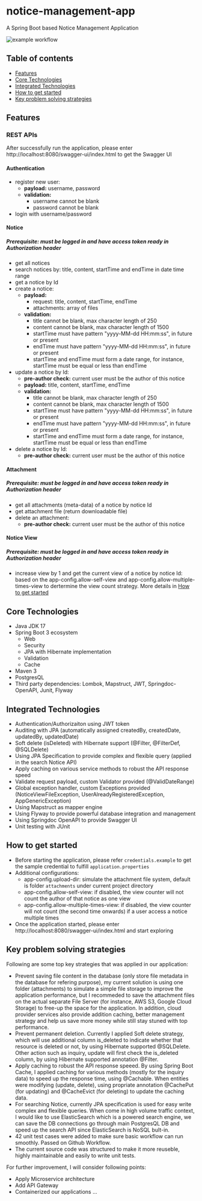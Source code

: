 # notice-management-app
A Spring Boot based Notice Management Application

![example workflow](https://github.com/phatnt99/notice-management-app/actions/workflows/maven.yml/badge.svg)
## Table of contents
- [Features](#features)
- [Core Technologies](#core-technoloies)
- [Integrated Technologies](#integrated-technologies)
- [How to get started](#how-to-get-started)
- [Key problem solving strategies](#key-problem-solving-strategies)

<a id="features"></a>
## Features
### REST APIs
After successfully run the application, please enter http://localhost:8080/swagger-ui/index.html to get the Swagger UI
#### Authentication
- register new user:
  * **payload:** username, password
  * **validation:**
    - username cannot be blank
    - password cannot be blank
- login with username/password
#### Notice
##### Prerequisite: must be logged in and have access token ready in Authorization header
- get all notices
- search notices by: title, content, startTime and endTime in date time range
- get a notice by Id
- create a notice:
    * **payload:**
        - request: title, content, startTime, endTime
        - attachments: array of files
    * **validation:**
        - title cannot be blank, max character length of 250
        - content cannot be blank, max character length of 1500
        - startTime must have pattern "yyyy-MM-dd HH:mm:ss", in future or present
        - endTime must have pattern "yyyy-MM-dd HH:mm:ss", in future or present
        - startTime and endTime must form a date range, for instance, startTime must be equal or less than endTime
- update a notice by Id:
    * **pre-author check:** current user must be the author of this notice
    * **payload:** title, content, startTime, endTime
    * **validation:**
        - title cannot be blank, max character length of 250
        - content cannot be blank, max character length of 1500
        - startTime must have pattern "yyyy-MM-dd HH:mm:ss", in future or present
        - endTime must have pattern "yyyy-MM-dd HH:mm:ss", in future or present
        - startTime and endTime must form a date range, for instance, startTime must be equal or less than endTime
- delete a notice by Id:
    * **pre-author check:** current user must be the author of this notice
#### Attachment
##### Prerequisite: must be logged in and have access token ready in Authorization header
- get all attachments (meta-data) of a notice by notice Id
- get attachment file (return downloadable file)
- delete an attachment:
  * **pre-author check:** current user must be the author of this notice
#### Notice View
##### Prerequisite: must be logged in and have access token ready in Authorization header
- increase view by 1 and get the current view of a notice by notice Id: based on the app-config.allow-self-view and app-config.allow-multiple-times-view to dertermine the view count strategy. More details in [How to get started](#How-to-get-started)

<a id="core-technoloies"></a>
## Core Technologies
- Java JDK 17
- Spring Boot 3 ecosystem
  + Web
  + Security
  + JPA with Hibernate implementation
  + Validation
  + Cache
- Maven 3
- PostgresQL
- Third party dependencies: Lombok, Mapstruct, JWT, Springdoc-OpenAPI, Junit, Flyway

<a id="integrated-technologies"></a>
## Integrated Technologies
- Authentication/Authorizaiton using JWT token
- Auditing with JPA (automatically assigned createdBy, createdDate, updatedBy, updatedDate)
- Soft delete (isDeleted) with Hibernate support (@Filter, @FilterDef, @SQLDelete)
- Using JPA Specification to provide complex and flexible query (applied in the search Notice API)
- Apply caching on various service methods to robust the API response speed
- Validate request payload, custom Validator provided (@ValidDateRange)
- Global exception handler, custom Exceptions provided (NoticeViewFileException, UserAlreadyRegisteredException, AppGenericException)
- Using Mapstruct as mapper engine
- Using Flyway to provide powerful database integration and management
- Using Springdoc OpenAPI to provide Swagger UI
- Unit testing with JUnit

<a id="how-to-get-started"></a>
## How to get started
- Before starting the application, please refer `credentials.example` to get the sample credential to fulfill `application.properties`
- Additional configurations:
  + app-config.upload-dir: simulate the attachment file system, default is folder `attachments` under current project directory
  + app-config.allow-self-view: if disabled, the view counter will not count the author of that notice as one view
  + app-config.allow-multiple-times-view: if disabled, the view counter will not count (the second time onwards) if a user access a notice multiple times
- Once the application started, please enter http://localhost:8080/swagger-ui/index.html and start exploring

<a id="key-problem-solving-strategies"></a>
## Key problem solving strategies
Following are some top key strategies that was applied in our application:
- Prevent saving file content in the database (only store file metadata in the database for refering purpose), my current solution is using one folder (attachments) to simulate a simple file storage to improve the application performance, but I recommeded to save the attachment files on the actual separate File Server (for instance, AWS S3, Google Cloud Storage) to free-up the space for the application. In addition, cloud provider services also provide addition caching, better management strategy and help us save more money while still stay stuned with top performance.
- Prevent permanent deletion. Currently I applied Soft delete strategy, which will use additional column is_deleted to indicate whether that resource is deleted or not, by using Hibernate supported @SQLDelete. Other action such as inquiry, update will first check the is_deleted column, by using Hibernate supported annotation @Filter.
- Apply caching to robust the API response speeed. By using Spring Boot Cache, I applied caching for various methods (mostly for the inquiry data) to speed up the response time, using @Cachable. When entities were modifying (update, delete), using propriate annotation @CachePut (for updating) and @CacheEvict (for deleting) to update the caching data.
- For searching Notice, currently JPA specification is used for easy write complex and flexible queries. When come in high volume traffic context, I would like to use ElasticSearch which is a powered search engine, we can save the DB connections go through main PostgresQL DB and speed up the search API since ElasticSearch is NoSQL bult-in.
- 42 unit test cases were added to make sure basic workflow can run smoothly. Passed on Github Workflow.
- The current source code was structured to make it more reuseble, highly maintainable and easily to write unit tests.

For further improvement, I will consider following points:
- Apply Microservice architecture
- Add API Gateway
- Containerized our applications
...
  

